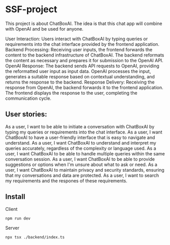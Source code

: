 # SSF-project

This project is about ChatBoxAI. The idea is that this chat app will combine with OpenAI and be used for anyone.

User Interaction: Users interact with ChatBoxAI by typing queries or requirements into the chat interface provided by the frontend application.
Backend Processing: Receiving user inputs, the frontend forwards the content to the backend infrastructure of ChatBoxAI. The backend reformats the content as necessary and prepares it for submission to the OpenAI API.
OpenAI Response: The backend sends API requests to OpenAI, providing the reformatted user input as input data. OpenAI processes the input, generates a suitable response based on contextual understanding, and returns the response to the backend.
Response Delivery: Receiving the response from OpenAI, the backend forwards it to the frontend application. The frontend displays the response to the user, completing the communication cycle.

## User stories:

As a user, I want to be able to initiate a conversation with ChatBoxAI by typing my queries or requirements into the chat interface.
As a user, I want ChatBoxAI to have a user-friendly interface that is easy to navigate and understand.
As a user, I want ChatBoxAI to understand and interpret my queries accurately, regardless of the complexity or language used.
As a user, I want ChatBoxAI to be able to handle multiple queries within the same conversation session.
As a user, I want ChatBoxAI to be able to provide suggestions or options when I'm unsure about what to ask or need.
As a user, I want ChatBoxAI to maintain privacy and security standards, ensuring that my conversations and data are protected.
As a user, I want to search my requirements and the respones of these requirements.

## Install

Client

```bash
npm run dev
```

Server

```bash
npx tsx ./backend/index.ts
```

